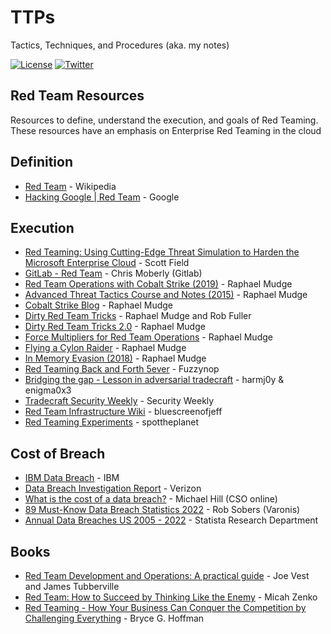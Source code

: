 # TTPs

Tactics, Techniques, and Procedures (aka. my notes)

[![License](https://img.shields.io/badge/license-GPL3-lightgrey.svg)](https://www.gnu.org/licenses/gpl-3.0.en.html) [![Twitter](https://img.shields.io/badge/twitter-sneakerhax-38A1F3?logo=twitter)](https://twitter.com/sneakerhax)

## Red Team Resources

Resources to define, understand the execution, and goals of Red Teaming. These resources have an emphasis on Enterprise Red Teaming in the cloud

## Definition

* [Red Team](https://en.wikipedia.org/wiki/Red_team) - Wikipedia
* [Hacking Google | Red Team](https://www.youtube.com/watch?v=TusQWn2TQxQ) - Google

## Execution
* [Red Teaming: Using Cutting-Edge Threat Simulation to Harden the Microsoft Enterprise Cloud](https://azure.microsoft.com/en-us/blog/red-teaming-using-cutting-edge-threat-simulation-to-harden-the-microsoft-enterprise-cloud/) - Scott Field
* [GitLab - Red Team](https://about.gitlab.com/handbook/engineering/security/threat-management/red-team/) - Chris Moberly (Gitlab)
* [Red Team Operations with Cobalt Strike (2019)](https://www.youtube.com/watch?v=q7VQeK533zI&list=PL9HO6M_MU2nfQ4kHSCzAQMqxQxH47d1no) - Raphael Mudge
* [Advanced Threat Tactics Course and Notes (2015)](https://blog.cobaltstrike.com/2015/09/30/advanced-threat-tactics-course-and-notes/) - Raphael Mudge
* [Cobalt Strike Blog](https://www.cobaltstrike.com/blog/) - Raphael Mudge
* [Dirty Red Team Tricks](https://www.youtube.com/watch?v=oclbbqvawQg) - Raphael Mudge and Rob Fuller
* [Dirty Red Team Tricks 2.0](https://www.youtube.com/watch?v=6kKoJW5xvhg) - Raphael Mudge
* [Force Multipliers for Red Team Operations](https://www.youtube.com/watch?v=G-JaHWaLmgc) - Raphael Mudge
* [Flying a Cylon Raider](https://www.youtube.com/watch?v=26PedM_-zRo) - Raphael Mudge
* [In Memory Evasion (2018)](https://www.youtube.com/watch?v=lz2ARbZ_5tE&list=PL9HO6M_MU2nc5Q31qd2CwpZ8J4KFMhgnK&ab_channel=RaphaelMudge) - Raphael Mudge
* [Red Teaming Back and Forth 5ever](https://www.youtube.com/watch?v=FTiBwFJQg64) - Fuzzynop
* [Bridging the gap - Lesson in adversarial tradecraft](https://www.youtube.com/watch?v=xHkRhRo3l8o) - harmj0y & enigma0x3
* [Tradecraft Security Weekly](https://www.youtube.com/playlist?list=PLlPkFwQHxYE7Yi5jtcSyCCr8pXxP1OEkZ) - Security Weekly
* [Red Team Infrastructure Wiki](https://github.com/bluscreenofjeff/Red-Team-Infrastructure-Wiki) - bluescreenofjeff
* [Red Teaming Experiments](https://www.ired.team/) - spottheplanet

## Cost of Breach
* [IBM Data Breach](https://www.ibm.com/security/data-breach) - IBM
* [Data Breach Investigation Report](https://www.verizon.com/business/resources/reports/dbir/) - Verizon
* [What is the cost of a data breach?](https://www.csoonline.com/article/3434601/what-is-the-cost-of-a-data-breach.html) - Michael Hill (CSO online)
* [89 Must-Know Data Breach Statistics 2022](https://www.varonis.com/blog/data-breach-statistics) - Rob Sobers (Varonis)
* [Annual Data Breaches US 2005 - 2022](https://www.statista.com/statistics/273550/data-breaches-recorded-in-the-united-states-by-number-of-breaches-and-records-exposed/) - Statista Research Department
 
## Books
* [Red Team Development and Operations: A practical guide](https://www.amazon.com/Red-Team-Development-Operations-practical/dp/B083XVG633) - Joe Vest and James Tubberville
* [Red Team: How to Succeed by Thinking Like the Enemy](https://www.amazon.com/Red-Team-Succeed-Thinking-Enemy/dp/0465048943) - Micah Zenko
* [Red Teaming - How Your Business Can Conquer the Competition by Challenging Everything](https://www.amazon.com/Red-Teaming/dp/1524759988) - Bryce G. Hoffman



